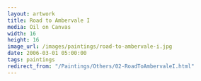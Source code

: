 ```yaml
---
layout: artwork
title: Road to Ambervale I
media: Oil on Canvas
width: 16
height: 16
image_url: /images/paintings/road-to-ambervale-i.jpg
date: 2006-03-01 05:00:00
tags: paintings
redirect_from: "/Paintings/Others/02-RoadToAmbervaleI.html"
---
```

